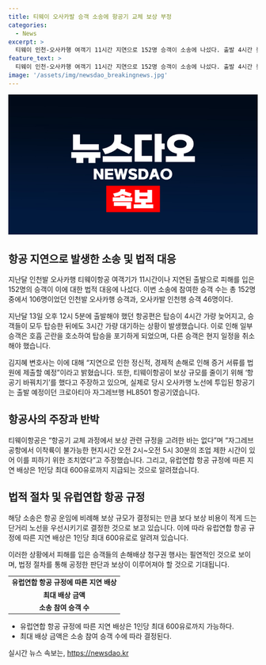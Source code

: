 ```yaml
---
title: 티웨이 오사카발 승객 소송에 항공기 교체 보상 부정
categories:
  - News
excerpt: >
  티웨이 인천-오사카행 여객기 11시간 지연으로 152명 승객이 소송에 나섰다. 출발 4시간 늦어지고 3시간 대기하며 호흡곤란을 호소한 승객들은 정신적, 경제적 손해를 주장하며 보상을 요구한다. 티웨이는 항공기 바꿔치기 의혹을 부인하고, 지연 배상은 최대 600유로로 알려져 있다. (150자)
feature_text: >
  티웨이 인천-오사카행 여객기 11시간 지연으로 152명 승객이 소송에 나섰다. 출발 4시간 늦어지고 3시간 대기하며 호흡곤란을 호소한 승객들은 정신적, 경제적 손해를 주장하며 보상을 요구한다. 티웨이는 항공기 바꿔치기 의혹을 부인하고, 지연 배상은 최대 600유로로 알려져 있다. (150자)
image: '/assets/img/newsdao_breakingnews.jpg'
---
```


<p><img src="/assets/img/newsdao_breakingnews.jpg" alt="ontimetimes 속보" /></p>

<h2 data-ke-size="size26">항공 지연으로 발생한 소송 및 법적 대응</h2>

<p data-ke-size="size16">지난달 인천발 오사카행 티웨이항공 여객기가 11시간이나 지연된 출발으로 피해를 입은 152명의 승객이 이에 대한 법적 대응에 나섰다. 이번 소송에 참여한 승객 수는 총 152명 중에서 106명이었던 인천발 오사카행 승객과, 오사카발 인천행 승객 46명이다.</p>

<p data-ke-size="size16">지난달 13일 오후 12시 5분에 출발해야 했던 항공편은 탑승이 4시간 가량 늦어지고, 승객들이 모두 탑승한 뒤에도 3시간 가량 대기하는 상황이 발생했습니다. 이로 인해 일부 승객은 호흡 곤란을 호소하여 탑승을 포기하게 되었으며, 다른 승객은 현지 일정을 취소해야 했습니다.</p>

<p data-ke-size="size16">김지혜 변호사는 이에 대해 “지연으로 인한 정신적, 경제적 손해로 인해 증거 서류를 법원에 제출할 예정”이라고 밝혔습니다. 또한, 티웨이항공이 보상 규모를 줄이기 위해 ‘항공기 바꿔치기’를 했다고 주장하고 있으며, 실제로 당시 오사카행 노선에 투입된 항공기는 출발 예정이던 크로아티아 자그레브행 HL8501 항공기였습니다.</p>

<h2 data-ke-size="size26">항공사의 주장과 반박</h2>

<p data-ke-size="size16">티웨이항공은 “항공기 교체 과정에서 보상 관련 규정을 고려한 바는 없다”며 “자그레브 공항에서 이착륙이 불가능한 현지시간 오전 2시~오전 5시 30분의 조업 제한 시간이 있어 이를 피하기 위한 조치였다”고 주장했습니다. 그리고, 유럽연합 항공 규정에 따른 지연 배상은 1인당 최대 600유로까지 지급되는 것으로 알려졌습니다.</p>

<h2 data-ke-size="size26">법적 절차 및 유럽연합 항공 규정</h2>

<p data-ke-size="size16">해당 소송은 항공 운임에 비례해 보상 규모가 결정되는 만큼 보다 보상 비용이 적게 드는 단거리 노선을 우선시키기로 결정한 것으로 보고 있습니다. 이에 따라 유럽연합 항공 규정에 따른 지연 배상은 1인당 최대 600유로로 알려져 있습니다.</p>

<p data-ke-size="size16">이러한 상황에서 피해를 입은 승객들의 손해배상 청구권 행사는 필연적인 것으로 보이며, 법정 절차를 통해 공정한 판단과 보상이 이루어져야 할 것으로 기대됩니다.</p>

<table>
    <tbody>
        <tr>
            <td style="text-align: center; height: 17px;"><b>유럽연합 항공 규정에 따른 지연 배상</b></td>
        </tr>
        <tr>
            <td style="text-align: center; height: 17px;"><b>최대 배상 금액</b></td>
        </tr>
        <tr>
            <td style="text-align: center; height: 17px;"><b>소송 참여 승객 수</b></td>
        </tr>
    </tbody>
</table>

<ul>
    <li>유럽연합 항공 규정에 따른 지연 배상은 1인당 최대 600유로까지 가능하다.</li>
    <li>최대 배상 금액은 소송 참여 승객 수에 따라 결정된다.</li>
</ul>
실시간 뉴스 속보는, <a href="https://newsdao.kr" rel="dofollow">https://newsdao.kr</a>


